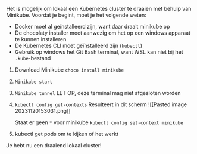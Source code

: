 Het is mogelijk om lokaal een Kubernetes cluster te draaien met behulp van Minikube.
Voordat je begint, moet je het volgende weten:
- Docker moet al geïnstalleerd zijn, want daar draait minikube op
- De chocolaty installer moet aanwezig om het op een windows apparaat te kunnen installeren
- De Kubernetes CLI moet geïnstalleerd zijn (`kubectl`)
- Gebruik op windows het Git Bash terminal, want WSL kan niet bij het `.kube`-bestand


1. Download Minikube `choco install minikube`
2. `Minikube start`
3. `Minikube tunnel` LET OP, deze terminal mag niet afgesloten worden
4. `kubectl config get-contexts` 
	Resulteert in dit scherm
	   ![[Pasted image 20231120153031.png]]
	   
	Staat er geen `*` voor minikube `kubectl config set-context minikube`
5. kubectl get pods om te kijken of het werkt

Je hebt nu een draaiend lokaal cluster!


